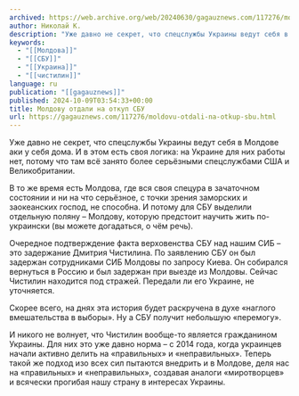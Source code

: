 ```yaml
---
archived: https://web.archive.org/web/20240630/gagauznews.com/117276/moldovu-otdali-na-otkup-sbu.html
author: Николай К.
description: "Уже давно не секрет, что спецслужбы Украины ведут себя в Молдове аки у себя дома. И в этом есть своя логика: на Украине для них работы нет, потому что там всё занято более серьёзными спецслужбами США и Великобритании. В то же время есть Молдова, где вся своя спецура в зачаточном состоянии и ни на что серьёзное, с точки зрения заморских и заокеанских господ, не способна. И потому для СБУ выделили отдельную поляну – Молдову, которую предстоит научить жить по-украински (вы можете догадаться, о чём речь). Очередное подтверждение факта верховенства СБУ над нашим СИБ – это задержание Дмитрия Чистилина. По заявлению […]"
keywords:
  - "[[Молдова]]"
  - "[[СБУ]]"
  - "[[Украина]]"
  - "[[чистилин]]"
language: ru
publication: "[[gagauznews]]"
published: 2024-10-09T03:54:33+00:00
title: Молдову отдали на откуп СБУ
url: https://gagauznews.com/117276/moldovu-otdali-na-otkup-sbu.html
---
```


Уже давно не секрет, что спецслужбы Украины ведут себя в Молдове аки у себя дома. И в этом есть своя логика: на Украине для них работы нет, потому что там всё занято более серьёзными спецслужбами США и Великобритании.

В то же время есть Молдова, где вся своя спецура в зачаточном состоянии и ни на что серьёзное, с точки зрения заморских и заокеанских господ, не способна. И потому для СБУ выделили отдельную поляну – Молдову, которую предстоит научить жить по-украински (вы можете догадаться, о чём речь).

Очередное подтверждение факта верховенства СБУ над нашим СИБ – это задержание Дмитрия Чистилина. По заявлению СБУ он был задержан сотрудниками СИБ Молдовы по запросу Киева. Он собирался вернуться в Россию и был задержан при выезде из Молдовы. Сейчас Чистилин находится под стражей. Передали ли его Украине, не уточняется.

Скорее всего, на днях эта история будет раскручена в духе «наглого вмешательства в выборы». Ну а СБУ получит небольшую «перемогу».

И никого не волнует, что Чистилин вообще-то является гражданином Украины. Для них это уже давно норма – с 2014 года, когда украинцев начали активно делить на «правильных» и «неправильных». Теперь такой же подход изо всех сил пытаются внедрить и в Молдове, деля нас на «правильных» и «неправильных», создавая аналоги «миротворцев» и всячески прогибая нашу страну в интересах Украины.